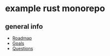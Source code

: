 # example rust monorepo

## general info

- [Roadmap](docs/roadmap.md)
- [Goals](docs/goals.md)
- [Questions](docs/questions.md)
